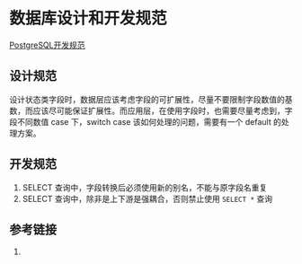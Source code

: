 # 数据库设计和开发规范


[PostgreSQL开发规范](work/component/Back-End/PostgreSQL/PostgreSQL开发规范.md)

## 设计规范

设计状态类字段时，数据层应该考虑字段的可扩展性，尽量不要限制字段数值的基数，而应该尽可能保证扩展性。而应用层，在使用字段时，也需要尽量考虑到，字段不同数值 case 下，switch case 该如何处理的问题，需要有一个 default 的处理方案。


## 开发规范

1. SELECT 查询中，字段转换后必须使用新的别名，不能与原字段名重复
2. SELECT 查询中，除非是上下游是强耦合，否则禁止使用 `SELECT *` 查询


## 参考链接
1. 



